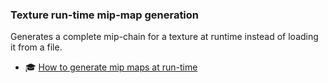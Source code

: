 ### Texture run-time mip-map generation<br/>
Generates a complete mip-chain for a texture at runtime instead of loading it from a file.

- 🎓 [How to generate mip maps at run-time](./texture_mipmap_generation_tutorial.md)
